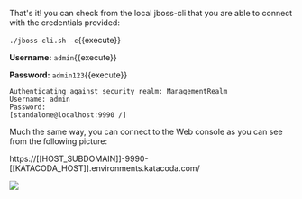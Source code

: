 That's it! you can check from the local jboss-cli that you are able to connect with the credentials provided:

`./jboss-cli.sh -c`{{execute}}

**Username:** `admin`{{execute}}

**Password:** `admin123`{{execute}}

```
Authenticating against security realm: ManagementRealm
Username: admin
Password: 
[standalone@localhost:9990 /] 
```

Much the same way, you can connect to the Web console as you can see from the following picture:

https://[[HOST_SUBDOMAIN]]-9990-[[KATACODA_HOST]].environments.katacoda.com/

![](https://github.com/fenago/katacoda-scenarios/raw/master/learn-openshift-wildfly/accessing-openshift-services-remotely/steps/9/1.png)
